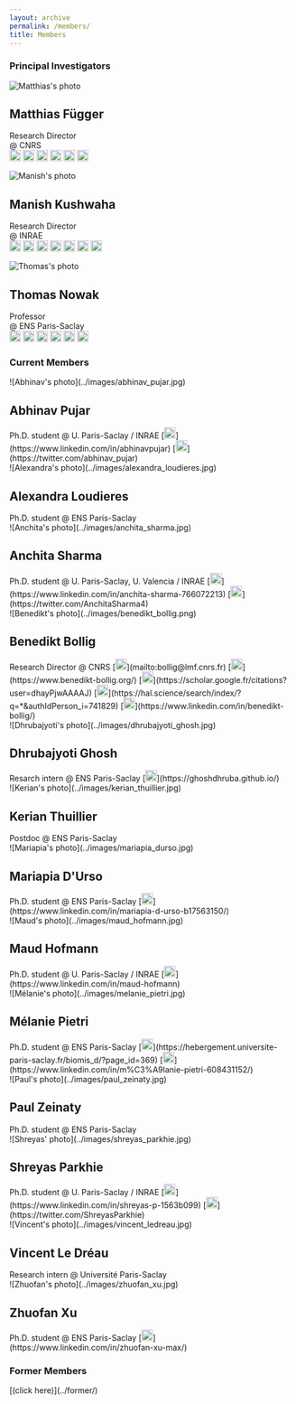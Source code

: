 ```yaml
---
layout: archive
permalink: /members/
title: Members
---
```


<h3 style="clear: left">Principal Investigators</h3>

<div class="tiles">

<div class="tile" markdown="1">

  ![Matthias's photo](../images/matthias_fuegger.jpg)

  <h2 class="post-title">Matthias Függer</h2>

  Research Director  
  @ CNRS  
  [<img alt="Email" width="20px" src="../images/icons/email-svgrepo-com.svg"/>](mailto:mfuegger@lmf.cnrs.fr)
  [<img alt="Personal Page" width="20px" src="../images/icons/icon-personalpage.png"/>](http://www.lsv.fr/~mfuegger/)
  [<img alt="Google Scholar" width="20px" src="../images/icons/google-scholar.svg"/>](https://scholar.google.com/citations?user=MoWte0cAAAAJ)
  [<img alt="HAL" width="20px" src="../images/icons/hal.svg"/>](https://hal.science/search/index/?q=*&sort=producedDate_tdate+desc&authIdPerson_i=16341)
  [<img alt="LinkedIn" width="20px" src="../images/icons/icon-linkedin.svg"/>](https://www.linkedin.com/in/matthias-fuegger)
  [<img alt="Twitter" width="20px" src="../images/icons/icon-twitter.svg"/>](https://twitter.com/MatthiasFue)

</div><!-- /.tile -->

<div class="tile" markdown="1">

  ![Manish's photo](../images/manish_kushwaha.jpg)

  <h2 class="post-title">Manish Kushwaha</h2>

  Research Director  
  @ INRAE  
  [<img alt="Email" width="20px" src="../images/icons/email-svgrepo-com.svg"/>](mailto:manish.kushwaha@inrae.fr)
  [<img alt="Personal Page" width="20px" src="../images/icons/icon-personalpage.png"/>](https://manishkushwaha.net/)
  [<img alt="Google Scholar" width="20px" src="../images/icons/google-scholar.svg"/>](https://scholar.google.com/citations?user=JsXHBggAAAAJ)
  [<img alt="HAL" width="20px" src="../images/icons/hal.svg"/>](https://hal.science/search/index/?q=*&sort=producedDate_tdate+desc&authIdPerson_i=737735)
  [<img alt="LinkedIn" width="20px" src="../images/icons/icon-linkedin.svg"/>](https://www.linkedin.com/in/kushwahamanish)
  [<img alt="Twitter" width="20px" src="../images/icons/icon-twitter.svg"/>](https://twitter.com/manishmicrobe)
  [<img alt="Bluesky" width="20px" src="../images/icons/icon-bluesky.svg"/>](https://bsky.app/profile/manishmicrobe.bsky.social)

</div><!-- /.tile -->

<div class="tile" markdown="1">

  ![Thomas's photo](../images/thomas_nowak.jpg)

  <h2 class="post-title">Thomas Nowak</h2>

  Professor  
  @ ENS Paris-Saclay  
  [<img alt="Email" width="20px" src="../images/icons/email-svgrepo-com.svg"/>](mailto:thomas@thomasnowak.net)
  [<img alt="Personal Page" width="20px" src="../images/icons/icon-personalpage.png"/>](https://www.thomasnowak.net/)
  [<img alt="Google Scholar" width="20px" src="../images/icons/google-scholar.svg"/>](https://scholar.google.com/citations?user=h2AktCEAAAAJ)
  [<img alt="HAL" width="20px" src="../images/icons/hal.svg"/>](https://hal.science/search/index/?q=*&sort=producedDate_tdate+desc&authIdPerson_i=5976)
  [<img alt="LinkedIn" width="20px" src="../images/icons/icon-linkedin.svg"/>](https://www.linkedin.com/in/nowathom)
  [<img alt="Twitter" width="20px" src="../images/icons/icon-twitter.svg"/>](https://twitter.com/nowathom)

</div><!-- /.tile -->

</div><!-- /.tiles -->

<h3 style="clear: left">Current Members</h3>

<div class="tiles">

<div class="tile" markdown="1">
  ![Abhinav's photo](../images/abhinav_pujar.jpg)
  <h2 class="post-title">Abhinav Pujar</h2>
  Ph.D. student  
  @ U. Paris-Saclay / INRAE  
  [<img alt="LinkedIn" width="20px" src="../images/icons/icon-linkedin.svg"/>](https://www.linkedin.com/in/abhinavpujar)
  [<img alt="Twitter" width="20px" src="../images/icons/icon-twitter.svg"/>](https://twitter.com/abhinav_pujar)
</div><!-- /.tile -->

<div class="tile" markdown="1">
  ![Alexandra's photo](../images/alexandra_loudieres.jpg)
  <h2 class="post-title">Alexandra Loudieres</h2>
  Ph.D. student  
  @ ENS Paris-Saclay  
</div><!-- /.tile -->

<div class="tile" markdown="1">
  ![Anchita's photo](../images/anchita_sharma.jpg)
  <h2 class="post-title">Anchita Sharma</h2>
  Ph.D. student  
  @ U. Paris-Saclay, U. Valencia / INRAE  
  [<img alt="LinkedIn" width="20px" src="../images/icons/icon-linkedin.svg"/>](https://www.linkedin.com/in/anchita-sharma-766072213)
  [<img alt="Twitter" width="20px" src="../images/icons/icon-twitter.svg"/>](https://twitter.com/AnchitaSharma4)
</div><!-- /.tile -->

<div class="tile" markdown="1">
  ![Benedikt's photo](../images/benedikt_bollig.png)
  <h2 class="post-title">Benedikt Bollig</h2>
  Research Director  
  @ CNRS  
  [<img alt="Email" width="20px" src="../images/icons/email-svgrepo-com.svg"/>](mailto:bollig@lmf.cnrs.fr)
  [<img alt="Personal Page" width="20px" src="../images/icons/icon-personalpage.png"/>](https://www.benedikt-bollig.org/)
  [<img alt="Google Scholar" width="20px" src="../images/icons/google-scholar.svg"/>](https://scholar.google.fr/citations?user=dhayPjwAAAAJ)
  [<img alt="HAL" width="20px" src="../images/icons/hal.svg"/>](https://hal.science/search/index/?q=*&authIdPerson_i=741829)
  [<img alt="LinkedIn" width="20px" src="../images/icons/icon-linkedin.svg"/>](https://www.linkedin.com/in/benedikt-bollig/)
</div><!-- /.tile -->

<div class="tile" markdown="1">
  ![Dhrubajyoti's photo](../images/dhrubajyoti_ghosh.jpg)
  <h2 class="post-title">Dhrubajyoti Ghosh</h2>
  Resarch intern  
  @ ENS Paris-Saclay  
  [<img alt="Personal Page" width="20px" src="../images/icons/icon-personalpage.png"/>](https://ghoshdhruba.github.io/)
</div><!-- /.tile -->

<div class="tile" markdown="1">
  ![Kerian's photo](../images/kerian_thuillier.jpg)
  <h2 class="post-title">Kerian Thuillier</h2>
  Postdoc  
  @ ENS Paris-Saclay  
</div><!-- /.tile -->

<div class="tile" markdown="1">
  ![Mariapia's photo](../images/mariapia_durso.jpg)
  <h2 class="post-title">Mariapia D'Urso</h2>
  Ph.D. student  
  @ ENS Paris-Saclay  
  [<img alt="LinkedIn" width="20px" src="../images/icons/icon-linkedin.svg"/>](https://www.linkedin.com/in/mariapia-d-urso-b17563150/)
</div><!-- /.tile -->

<div class="tile" markdown="1">
  ![Maud's photo](../images/maud_hofmann.jpg)
  <h2 class="post-title">Maud Hofmann</h2>
  Ph.D. student  
  @ U. Paris-Saclay / INRAE  
  [<img alt="LinkedIn" width="20px" src="../images/icons/icon-linkedin.svg"/>](https://www.linkedin.com/in/maud-hofmann)
</div><!-- /.tile -->

<div class="tile" markdown="1">
  ![Mélanie's photo](../images/melanie_pietri.jpg)
  <h2 class="post-title">Mélanie Pietri</h2>
  Ph.D. student  
  @ ENS Paris-Saclay  
  [<img alt="Personal Page" width="20px" src="../images/icons/icon-personalpage.png"/>](https://hebergement.universite-paris-saclay.fr/biomis_d/?page_id=369)
  [<img alt="LinkedIn" width="20px" src="../images/icons/icon-linkedin.svg"/>](https://www.linkedin.com/in/m%C3%A9lanie-pietri-608431152/)
</div><!-- /.tile -->

<div class="tile" markdown="1">
  ![Paul's photo](../images/paul_zeinaty.jpg)
  <h2 class="post-title">Paul Zeinaty</h2>
  Ph.D. student  
  @ ENS Paris-Saclay  
</div><!-- /.tile -->

<div class="tile" markdown="1">
  ![Shreyas' photo](../images/shreyas_parkhie.jpg)
  <h2 class="post-title">Shreyas Parkhie</h2>
  Ph.D. student  
  @ U. Paris-Saclay / INRAE  
  [<img alt="LinkedIn" width="20px" src="../images/icons/icon-linkedin.svg"/>](https://www.linkedin.com/in/shreyas-p-1563b099)
  [<img alt="Twitter" width="20px" src="../images/icons/icon-twitter.svg"/>](https://twitter.com/ShreyasParkhie)
</div><!-- /.tile -->

<div class="tile" markdown="1">
  ![Vincent's photo](../images/vincent_ledreau.jpg)
  <h2 class="post-title">Vincent Le Dréau</h2>
  Research intern
  @ Université Paris-Saclay
</div><!-- /.tile -->

<div class="tile" markdown="1">
  ![Zhuofan's photo](../images/zhuofan_xu.jpg)
  <h2 class="post-title">Zhuofan Xu</h2>
  Ph.D. student  
  @ ENS Paris-Saclay  
  [<img alt="LinkedIn" width="20px" src="../images/icons/icon-linkedin.svg"/>](https://www.linkedin.com/in/zhuofan-xu-max/)
</div><!-- /.tile -->
  
<!--- 
Comment starts (Member template tile)
<div class="tile" markdown="1">
  ![Student's photo](../images/student.jpg)
  <h2 class="post-title">Student Name</h2>
  Student Position @ Student Institute
  [LinkedIn](https://www.linkedin.com/in/abcd)
  [Twitter](https://twitter.com/abcd)
</div><!-- /.tile -->

</div><!-- /.tiles -->

<h3 style="clear: left">Former Members</h3>
[(click here)](../former/)
